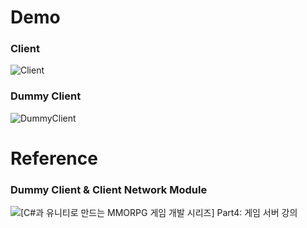 # Demo
### Client
![Client](https://user-images.githubusercontent.com/30307587/172507940-31c508de-1930-46d0-9384-ba5bc6ab601b.gif)
<br>
### Dummy Client
![DummyClient](https://user-images.githubusercontent.com/30307587/172507937-942f7482-ccdc-42bd-8155-da152f9daee9.gif)
<br>
# Reference
### Dummy Client & Client Network Module
![[C#과 유니티로 만드는 MMORPG 게임 개발 시리즈] Part4: 게임 서버](https://www.inflearn.com/course/%EC%9C%A0%EB%8B%88%ED%8B%B0-mmorpg-%EA%B0%9C%EB%B0%9C-part4](https://www.inflearn.com/course/유니티-mmorpg-개발-part4)) 강의

